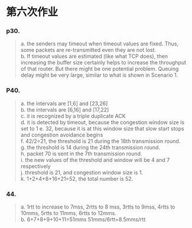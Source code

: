 # 第六次作业 
### p30.  
> a. the senders may timeout when timeout values are fixed. Thus, some packets are re-transmitted even they are not lost.  
> b. If timeout values are estimated (like what TCP does), then increasing the buffer size certainly helps to increase the throughput 
of that router. But there might be one potential problem. Queuing delay might be very large, similar to what is shown in Scenario 1.  
### P40.  
> a. the intervals are [1,6] and [23,26]  
> b. the intervals are [6,16] and [17,22]  
> c. it is recognized by a triple duplicate ACK  
> d. it is detected by timeout, because the congestion window size is set to 1
> e. 32, because it is  at this window size that slow start stops and congestion avoidance begins  
> f. 42/2=21,  the threshold is 21 during the 18th transmission round.  
> g. the threshold is 14 during the 24th transmission round.  
> h. packet 70 is sent in the 7th transmission round.  
> i. the new values of the threshold and window will be 4 and 7 respectively  
> j. threshold is 21, and congestion window size is 1.  
> k. 1+2+4+8+16+21=52, the total number is 52.  
### 44.  
> a. 1rtt to increase to 7mss, 2rtts to 8 mss, 3rtts to 9mss, 4rtts to 10mms, 5rtts to 11mms, 6rtts to 12mms.  
> b. 6+7+8+9+10+11=51mms  51mms/6rtt=8.5mms/rtt